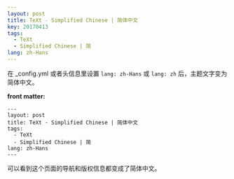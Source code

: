 ```yaml
---
layout: post
title: TeXt - Simplified Chinese | 简体中文
key: 20170413
tags:
  - TeXt
  - Simplified Chinese | 简
lang: zh-Hans
---
```


在 _config.yml 或者头信息里设置 `lang: zh-Hans` 或 `lang: zh` 后，主题文字变为简体中文。

<!--more-->

**front matter:**

    ---
    layout: post
    title: TeXt - Simplified Chinese | 简体中文
    tags:
      - TeXt
      - Simplified Chinese | 简
    lang: zh-Hans
    ---

可以看到这个页面的导航和版权信息都变成了简体中文。